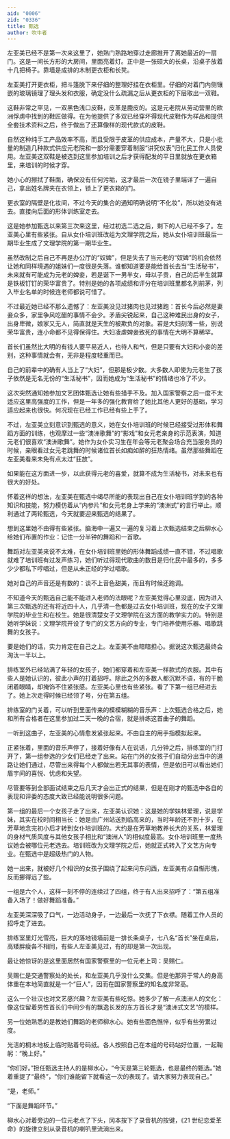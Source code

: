 ```yaml
---
aid: "0006"
zid: "0336"
title: 甄选
author: 吹牛者
---
```


左亚美已经不是第一次来这里了，她熟门熟路地穿过走廊推开了离她最近的一扇门。这是一间长方形的大房间，里面亮着灯。正中是一张硕大的长桌，沿桌子放着十几把椅子。靠墙是成排的木制更衣柜和长凳。

左亚美打开更衣柜，把斗篷脱下来仔细的整理好挂在衣柜里。仔细的对着门内侧镶嵌的玻璃镜理了理头发和衣服，确定没什么疏漏之后从更衣柜的下层取出一双鞋。

这鞋非常之罕见，一双黑色浅口皮鞋，皮革是鹿皮的。这是元老院从劳动营里的欧洲俘虏中找到的鞋匠做得。在为他提供了多双已经穿坏得现代皮鞋作为样品和提供全套技术资料之后，终于做出了还算像样的现代款式的皮鞋。

自然这种纯手工产品效率不高，而且受限于皮革的供应成本，产量不大，只是小批量的制造几种款式供应元老院和一部分需要穿着制服“讲究仪表”归化民工作人员使用。左亚美这双鞋是被选到这里参加培训之后才获得配发的平日里就放在更衣箱里，来培训的时候才穿。

她小心的擦拭了鞋面，确保没有任何污垢，这才最后一次在镜子里端详了一遍自己，拿出姓名牌夹在衣领上，锁上了更衣箱的门。

更衣室的隔壁是化妆间，不过今天的集合的通知明确说明“不化妆”，所以她没有进去。直接向后面的形体训练室走去。

这是她参加甄选以来第三次来这里，经过初选二选之后，剩下的人已经不多了。左亚美心里有些紧张。自从女仆培训班改组为文理学院之后，她从女仆培训班最后一期毕业生成了文理学院的第一期毕业生。

虽然改制之后自己不再是办公厅的“奴婢”，但是失去了当元老的“奴婢”的机会依然让她和同样境遇的姐妹们一度很是失落。谁都知道要是能给首长去当“生活秘书”，未来就有可能成为元老的婢妾，若是诞下一男半女，母以子贵，自己的后半生就算是铁板钉钉的荣华富贵了。特别是她的各项成绩和评分在培训班里都名列前茅，列入毕业名单的时候连老师都说可惜了。

不过最近她已经不那么遗憾了：左亚美没见过猪肉也见过猪跑：首长今后必然是妻妾众多，家里争风吃醋的事情不会少。矛盾尖锐起来，自己这种难民出身的女子，出身卑微，娘家又无人，简直就是天生的被欺负的对象。若是大妇刻薄一些，别说荣华富贵，连小命都不见得保得住。大妇凌虐婢妾致死的事情在大明不算稀罕。

首长们虽然比大明的有钱人要平易近人，也待人和气，但是只要有大妇和小妾的差别，这种事情就会有，无非是程度轻重而已。

自己的前辈中的确有人当上了“大妇”，但那是极少数。大多数人即使为元老生了孩子依然是无名无份的“生活秘书”，因而她成为“生活秘书”的情绪也冷了不少。

这次突然通知她参加文艺团体甄选让她有些措手不及。加入国家警察之后一度不太适应这里高强度的工作，但是一年多的强化教育给了她比其他人更好的基础，学习适应起来也很快。何况现在已经工作已经有些上手了。

不过，左亚美立刻意识到甄选的意义，她在女仆培训班的时候已经接受过形体和舞蹈方面的训练，也观摩过一些“澳洲歌舞”的“影戏”和女元老亲身的示范表演，知道元老们很喜欢“澳洲歌舞”。她作为女仆实习生在年会等元老聚会场合充当服务员的时候，亲眼看过女元老跳舞的时候诸位首长如痴如醉的狂热情绪。虽然那些舞蹈在左亚美看来未免有点太过“狂放”。

如果能在这方面进一步，以此获得元老的喜爱，就算不成为生活秘书，对未来也有很大的好处。

怀着这样的想法，左亚美在甄选中竭尽所能的表现出自己在女仆培训班学到的各种知识和技能，努力模仿着从“内参片”和女元老身上学来的“澳洲式”的言行举止。顺利通过了两轮甄选，今天就要迎来甄选的结果了。

想到这里她不由得有些紧张。脑海中一遍又一遍的复习着上次甄选结束之后柳水心给她们布置的作业：记住一分半钟的舞蹈和一首歌。

舞蹈对左亚美来说不太难，在女仆培训班里她的形体舞蹈成绩一直不错，不过唱歌就难了培训班有过发声练习，她们听过得现代歌曲的数目是归化民中最多的，多多少少都私下哼唱过，但是从未正经的学过唱歌。

她对自己的声音还是有数的：谈不上音色甜美，而且有时候还跑调。

不知道今天的甄选自己能不能进入老师的法眼呢？左亚美觉得心里没底，因为进入第三次甄选的还有将近四十人，几乎清一色都是过去女仆培训班，现在的女子文理学院的毕业生和在校生。她是很清楚女子文理学院在这方面的教学实力的。特别是她听学妹说：文理学院开设了专门的文艺方向的专业，专门培养使用乐器、唱歌跳舞的女孩子。

要是她们的话，实力肯定在自己之上。左亚美不由暗暗担心。据说这次甄选最终会淘汰一半以上。

排练室外已经站满了年轻的女孩子，她们都穿着和左亚美一样款式的衣服。其中有些人是她认识的，彼此小声的打着招呼。除此之外的多数人都沉默不语，有的干脆闭着眼睛，却掩饰不住紧张感。左亚美心里也有些紧张。看了下第一组已经进去了。她上次走得时候已经领了号，分在第五组。

排练室的门关着，可以听到里面传来的模模糊糊的音乐声：上次甄选合格之后，她和所有合格者在这里参加过二天一晚的合宿，就是排练这首曲子的舞蹈。

一听到这曲子，左亚美的心情愈发紧张起来。不由自主的用手指模拟起来。

正紧张着，里面的音乐声停了，接着好像有人在说话，几分钟之后，排练室的门打开了，第一组参选的少女们已经走了出来。站在门外的女孩子们自动分出当中的道路让她们通过，尽管出来得每个人都做出若无其事的表情，但是依旧可以看出她们眉宇间的喜悦、忧虑和失望。

尽管要等到全部面试结束之后几天才会出正式的结果，但是在刚才的甄选中各自的表现和评委的态度大致已经能说明很多问题。

第一组的最后一个女孩子走了出来，左亚美认识她：这是她的学妹林爱理，说是学妹，其实在校时间相当长：她是由广州站送到临高来的，当时年龄还不到十岁，在芳草地念完初小后才转到女仆培训班的。大约是在芳草地教养长大的关系，林爱理的身材气质风度与其他女孩子相比和“澳洲人”的相似度最高。女仆培训班里一度热议她会被哪位元老选去。培训班改为文理学院之后，她就正式转入了文艺方向专业。在甄选中是超级热门的人物。

她一出来，就被好几个相识的女孩子围绕了起来问东问西，左亚美有点自惭形愧，反而挪得远了些。

一组是六个人，这样一刻不停的连续过了四组，终于有人出来招呼了：“第五组准备入场了！做好舞蹈准备。”

左亚美深深吸了口气，一边活动身子，一边最后一次抚了下衣襟。随着工作人员的招呼走了进去。

排练室里灯光雪亮，巨大的落地镜墙前是一排长条桌子，七八名“首长”坐在桌后，高矮胖瘦各不相同，有些人左亚美见过，有的却是第一次出现。

最让她惊讶的是这里面居然有国家警察里的一位元老上司：吴赐仁。

吴赐仁是交通警察处的处长，和左亚美几乎没什么交集。但是他那异于常人的身高体重在本地简直就是一个“巨人”，因而在国家警察里的知名度非常高。

这么一个壮汉也对文艺感兴趣？左亚美有些吃惊。她多少了解一点澳洲人的文化：像这位留着男性首长们中间少有的飘逸长发的东方首长才是“澳洲式文艺”的模样。

另一位她熟悉的是教她们舞蹈的老师柳水心。她有些面色憔悴，似乎有些劳累过度。

光洁的桐木地板上临时贴着号码纸。各人按照自己在本组的号码站好位置，一起鞠躬：“晚上好。”

“你们好。”担任甄选主持人的是柳水心，“今天是第三轮甄选，也是最终的甄选。”她着重提了“最终”，“你们谁能留下就看这一次的表现了。请大家努力表现自己。”

“是，老师。”

“下面是舞蹈环节。”

柳水心对着旁边的一位元老点了下头，冈本按下了录音机的按键，《21 世纪恋爱革命》的旋律立刻从录音机的喇叭里流淌出来。
